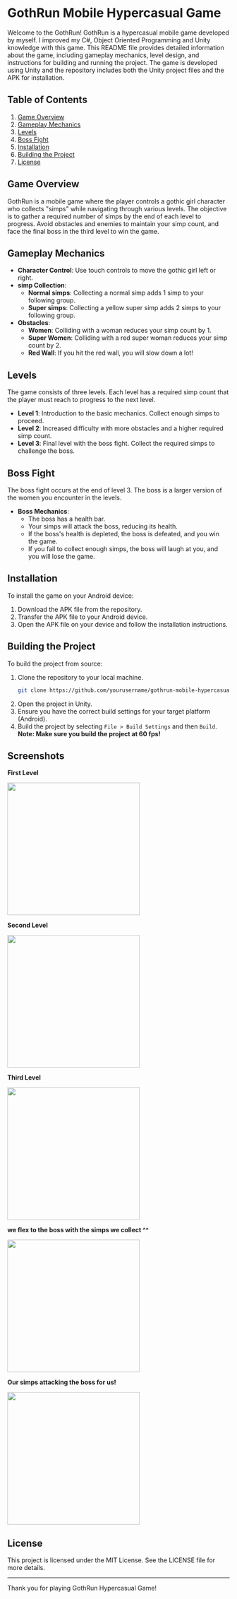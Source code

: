 # GothRun Mobile Hypercasual Game

Welcome to the GothRun! GothRun is a hypercasual mobile game developed by myself. I improved my C#, Object Oriented Programming and Unity knowledge with this game. This README file provides detailed information about the game, including gameplay mechanics, level design, and instructions for building and running the project. The game is developed using Unity and the repository includes both the Unity project files and the APK for installation.

## Table of Contents
1. [Game Overview](#game-overview)
2. [Gameplay Mechanics](#gameplay-mechanics)
3. [Levels](#levels)
4. [Boss Fight](#boss-fight)
5. [Installation](#installation)
6. [Building the Project](#building-the-project)
7. [License](#license)

## Game Overview

GothRun is a mobile game where the player controls a gothic girl character who collects "simps" while navigating through various levels. The objective is to gather a required number of simps by the end of each level to progress. Avoid obstacles and enemies to maintain your simp count, and face the final boss in the third level to win the game.

## Gameplay Mechanics

- **Character Control**: Use touch controls to move the gothic girl left or right.
- **simp Collection**: 
  - **Normal simps**: Collecting a normal simp adds 1 simp to your following group.
  - **Super simps**: Collecting a yellow super simp adds 2 simps to your following group.
- **Obstacles**: 
  - **Women**: Colliding with a woman reduces your simp count by 1.
  - **Super Women**: Colliding with a red super woman reduces your simp count by 2.
  - **Red Wall**: If you hit the red wall, you will slow down a lot!

## Levels

The game consists of three levels. Each level has a required simp count that the player must reach to progress to the next level.

- **Level 1**: Introduction to the basic mechanics. Collect enough simps to proceed.
- **Level 2**: Increased difficulty with more obstacles and a higher required simp count.
- **Level 3**: Final level with the boss fight. Collect the required simps to challenge the boss.

## Boss Fight

The boss fight occurs at the end of level 3. The boss is a larger version of the women you encounter in the levels.

- **Boss Mechanics**:
  - The boss has a health bar.
  - Your simps will attack the boss, reducing its health.
  - If the boss's health is depleted, the boss is defeated, and you win the game.
  - If you fail to collect enough simps, the boss will laugh at you, and you will lose the game.

## Installation

To install the game on your Android device:

1. Download the APK file from the repository.
2. Transfer the APK file to your Android device.
3. Open the APK file on your device and follow the installation instructions.

## Building the Project

To build the project from source:

1. Clone the repository to your local machine.
    ```bash
    git clone https://github.com/yourusername/gothrun-mobile-hypercasual-game.git
    ```
2. Open the project in Unity.
3. Ensure you have the correct build settings for your target platform (Android).
4. Build the project by selecting `File > Build Settings` and then `Build`.
**Note: Make sure you build the project at 60 fps!**

## Screenshots

**First Level**

<img src="Screenshots/Screenshot_1.jpg" width="300" />

**Second Level**

<img src="Screenshots/Screenshot_2.jpg" width="300" />

**Third Level**

<img src="Screenshots/Screenshot_3.jpg" width="300" />

**we flex to the boss with the simps we collect ^^**

<img src="Screenshots/Screenshot_4.jpg" width="300" />

**Our simps attacking the boss for us!**

<img src="Screenshots/Screenshot_5.jpg" width="300" />

## License

This project is licensed under the MIT License. See the LICENSE file for more details.

---

Thank you for playing GothRun Hypercasual Game!
